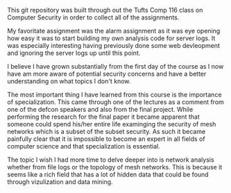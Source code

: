 This git repository was built through out the Tufts Comp 116 class on Computer Security
in order to collect all of the assignments.

My favoritate assignment was the alarm assignment as it was eye opening how easy it was to start building
my own analysis code for server logs. It was especially interesting having previously done some web devleopment
and ignoring the server logs up until this point.

I believe I have grown substantially from the first day of the course as I now have am more aware of potential
security concerns and have a better understanding on what topics I don't know.

The most important thing I have learned from this course is the importance of specialization. This came through one
of the lectures as a comment from one of the defcon speakers and also from the final project. While performing the
research for the final paper it became apparent that someone could spend his/her entire life examinging the security
of mesh networks which is a subset of the subset security. As such it became painfully clear that it is impossible to
become an expert in all fields of computer science and that specialization is essential.

The topic I wish I had more time to delve deeper into is network analysis whether from file logs or the topology of 
mesh networks. This is because it seems like a rich field that has a lot of hidden data that could be found through
vizulization and data mining.
